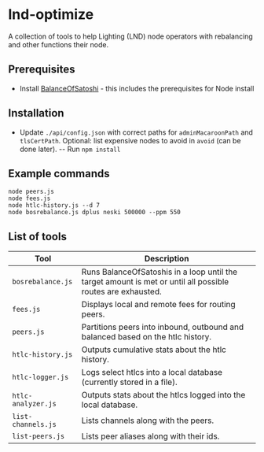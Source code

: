 # lnd-optimize
A collection of tools to help Lighting (LND) node operators with rebalancing and other functions their node.

## Prerequisites
- Install [BalanceOfSatoshi](https://github.com/alexbosworth/balanceofsatoshis) - this includes the prerequisites for Node install

## Installation
- Update `./api/config.json` with correct paths for `adminMacaroonPath` and `tlsCertPath`.  Optional: list expensive nodes to avoid in `avoid` (can be done later). 
-- Run `npm install`

## Example commands
```shell
node peers.js
node fees.js
node htlc-history.js --d 7
node bosrebalance.js dplus neski 500000 --ppm 550
```

## List of tools
| Tool  | Description |
| ------------- | ------------- |
| `bosrebalance.js`  | Runs BalanceOfSatoshis in a loop until the target amount is met or until all possible routes are exhausted.  |
| `fees.js`  |  Displays local and remote fees for routing peers.  |
| `peers.js`  |  Partitions peers into inbound, outbound and balanced based on the htlc history.  |
| `htlc-history.js`  |  Outputs cumulative stats about the htlc history.  |
| `htlc-logger.js`  |  Logs select htlcs into a local database (currently stored in a file).  |
| `htlc-analyzer.js`   |  Outputs stats about the htlcs logged into the local database.  |
| `list-channels.js`  |  Lists channels along with the peers.  |
| `list-peers.js`  |  Lists peer aliases along with their ids.  |
